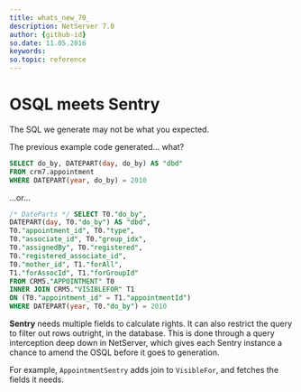 ```yaml
---
title: whats_new_70_
description: NetServer 7.0
author: {github-id}
so.date: 11.05.2016
keywords: 
so.topic: reference
---
```


# OSQL meets Sentry

The SQL we generate may not be what you expected.

The previous example code generated... what?

```SQL
SELECT do_by, DATEPART(day, do_by) AS "dbd"
FROM crm7.appointment 
WHERE DATEPART(year, do_by) = 2010
```

...or...

```SQL
/* DateParts */ SELECT T0."do_by", 
DATEPART(day, T0."do_by") AS "dbd", 
T0."appointment_id", T0."type", 
T0."associate_id", T0."group_idx", 
T0."assignedBy", T0."registered", 
T0."registered_associate_id", 
T0."mother_id", T1."forAll", 
T1."forAssocId", T1."forGroupId" 
FROM CRM5."APPOINTMENT" T0  
INNER JOIN CRM5."VISIBLEFOR" T1 
ON (T0."appointment_id" = T1."appointmentId")
WHERE DATEPART(year, T0."do_by") = 2010
```

**Sentry** needs multiple fields to calculate rights. It can also restrict the query to filter out rows outright, in the database. This is done through a query interception deep down in NetServer, which gives each Sentry instance a chance to amend the OSQL before it goes to generation.

For example, `AppointmentSentry` adds join to `VisibleFor`, and fetches the fields it needs.
